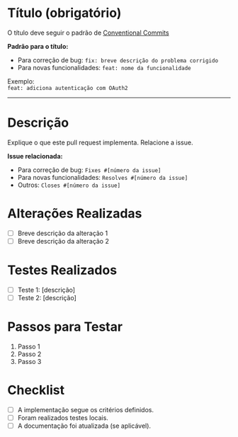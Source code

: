# Título (obrigatório)

O título deve seguir o padrão de [Conventional Commits](https://www.conventionalcommits.org/pt-br/v1.0.0/)

**Padrão para o título:**
- Para correção de bug: `fix: breve descrição do problema corrigido`
- Para novas funcionalidades: `feat: nome da funcionalidade`

Exemplo:  
`feat: adiciona autenticação com OAuth2`

---

# Descrição

Explique o que este pull request implementa. Relacione a issue.

**Issue relacionada:**  
- Para correção de bug: `Fixes #[número da issue]`
- Para novas funcionalidades: `Resolves #[número da issue]`
- Outros: `Closes #[número da issue]`

# Alterações Realizadas

- [ ] Breve descrição da alteração 1
- [ ] Breve descrição da alteração 2

# Testes Realizados

- [ ] Teste 1: [descrição]
- [ ] Teste 2: [descrição]

# Passos para Testar

1. Passo 1
2. Passo 2
3. Passo 3

# Checklist

- [ ] A implementação segue os critérios definidos.
- [ ] Foram realizados testes locais.
- [ ] A documentação foi atualizada (se aplicável).
